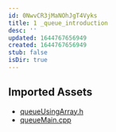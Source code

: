 ```yaml
---
id: 0NwvCR3jMaNOhJgT4Vyks
title: 1 _queue_introduction
desc: ''
updated: 1644767656949
created: 1644767656949
stub: false
isDir: true
---
```

## Imported Assets
- [queueUsingArray.h](/assets/queueusingarray-aje6PcOAS80A.h)
- [queueMain.cpp](/assets/queuemain-T4f20GyBMlMD.cpp)
